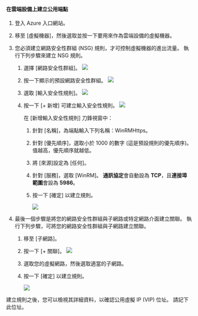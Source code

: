 <a id="to-create-public-endpoints-on-the-cloud-appliance" class="xliff"></a>

#### 在雲端設備上建立公用端點

1. 登入 Azure 入口網站。
2. 移至 [虛擬機器]，然後選取並按一下要用來作為雲端設備的虛擬機器。
    
3. 您必須建立網路安全性群組 (NSG) 規則，才可控制虛擬機器的進出流量。 執行下列步驟來建立 NSG 規則。
    1. 選擇 [網路安全性群組]。
        ![](./media/storsimple-8000-create-public-endpoints-cloud-appliance/sca-create-public-endpt1.png)

    2. 按一下顯示的預設網路安全性群組。
        ![](./media/storsimple-8000-create-public-endpoints-cloud-appliance/sca-create-public-endpt2.png)

    3. 選取 [輸入安全性規則]。
        ![](./media/storsimple-8000-create-public-endpoints-cloud-appliance/sca-create-public-endpt3.png)

    4. 按一下 [+ 新增] 可建立輸入安全性規則。
        ![](./media/storsimple-8000-create-public-endpoints-cloud-appliance/sca-create-public-endpt4.png)

        在 [新增輸入安全性規則] 刀鋒視窗中：

        1. 針對 [名稱]，為端點輸入下列名稱：WinRMHttps。
        
        2. 針對 [優先順序]，選取小於 1000 的數字 (這是預設規則的優先順序)。 值越高，優先順序就越低。

        3. 將 [來源]設定為 [任何]。

        4. 針對 [服務]，選取 [WinRM]。 **通訊協定**會自動設為 **TCP**，且**連接埠範圍**會設為 **5986**。

        5. 按一下 [確定] 以建立規則。

            ![](./media/storsimple-8000-create-public-endpoints-cloud-appliance/sca-create-public-endpt5.png)

4. 最後一個步驟是將您的網路安全性群組與子網路或特定網路介面建立關聯。 執行下列步驟，可將您的網路安全性群組與子網路建立關聯。
    1. 移至 [子網路]。
    2. 按一下 [+ 關聯]。
        ![](./media/storsimple-8000-create-public-endpoints-cloud-appliance/sca-create-public-endpt7.png)

    3. 選取您的虛擬網路，然後選取適當的子網路。
    4. 按一下 [確定] 以建立規則。

        ![](./media/storsimple-8000-create-public-endpoints-cloud-appliance/sca-create-public-endpt11.png)

建立規則之後，您可以檢視其詳細資料，以確認公用虛擬 IP (VIP) 位址。 請記下此位址。


